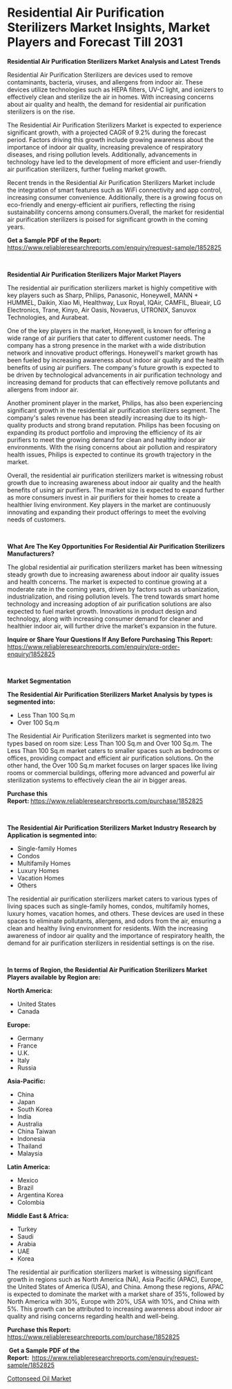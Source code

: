 <p><h1>Residential Air Purification Sterilizers Market Insights, Market Players and Forecast Till 2031</h1></p><p><strong>Residential Air Purification Sterilizers Market Analysis and Latest Trends</strong></p>
<p><p>Residential Air Purification Sterilizers are devices used to remove contaminants, bacteria, viruses, and allergens from indoor air. These devices utilize technologies such as HEPA filters, UV-C light, and ionizers to effectively clean and sterilize the air in homes. With increasing concerns about air quality and health, the demand for residential air purification sterilizers is on the rise.</p><p>The Residential Air Purification Sterilizers Market is expected to experience significant growth, with a projected CAGR of 9.2% during the forecast period. Factors driving this growth include growing awareness about the importance of indoor air quality, increasing prevalence of respiratory diseases, and rising pollution levels. Additionally, advancements in technology have led to the development of more efficient and user-friendly air purification sterilizers, further fueling market growth.</p><p>Recent trends in the Residential Air Purification Sterilizers Market include the integration of smart features such as WiFi connectivity and app control, increasing consumer convenience. Additionally, there is a growing focus on eco-friendly and energy-efficient air purifiers, reflecting the rising sustainability concerns among consumers.Overall, the market for residential air purification sterilizers is poised for significant growth in the coming years.</p></p>
<p><strong>Get a Sample PDF of the Report:&nbsp;</strong> <a href="https://www.reliableresearchreports.com/enquiry/request-sample/1852825">https://www.reliableresearchreports.com/enquiry/request-sample/1852825</a></p>
<p>&nbsp;</p>
<p><strong>Residential Air Purification Sterilizers Major Market Players</strong></p>
<p><p>The residential air purification sterilizers market is highly competitive with key players such as Sharp, Philips, Panasonic, Honeywell, MANN + HUMMEL, Daikin, Xiao Mi, Healthway, Lux Royal, IQAir, CAMFIL, Blueair, LG Electronics, Trane, Kinyo, Air Oasis, Novaerus, UTRONIX, Sanuvox Technologies, and Aurabeat.</p><p>One of the key players in the market, Honeywell, is known for offering a wide range of air purifiers that cater to different customer needs. The company has a strong presence in the market with a wide distribution network and innovative product offerings. Honeywell's market growth has been fueled by increasing awareness about indoor air quality and the health benefits of using air purifiers. The company's future growth is expected to be driven by technological advancements in air purification technology and increasing demand for products that can effectively remove pollutants and allergens from indoor air.</p><p>Another prominent player in the market, Philips, has also been experiencing significant growth in the residential air purification sterilizers segment. The company's sales revenue has been steadily increasing due to its high-quality products and strong brand reputation. Philips has been focusing on expanding its product portfolio and improving the efficiency of its air purifiers to meet the growing demand for clean and healthy indoor air environments. With the rising concerns about air pollution and respiratory health issues, Philips is expected to continue its growth trajectory in the market.</p><p>Overall, the residential air purification sterilizers market is witnessing robust growth due to increasing awareness about indoor air quality and the health benefits of using air purifiers. The market size is expected to expand further as more consumers invest in air purifiers for their homes to create a healthier living environment. Key players in the market are continuously innovating and expanding their product offerings to meet the evolving needs of customers.</p></p>
<p>&nbsp;</p>
<p><strong>What Are The Key Opportunities For Residential Air Purification Sterilizers Manufacturers?</strong></p>
<p><p>The global residential air purification sterilizers market has been witnessing steady growth due to increasing awareness about indoor air quality issues and health concerns. The market is expected to continue growing at a moderate rate in the coming years, driven by factors such as urbanization, industrialization, and rising pollution levels. The trend towards smart home technology and increasing adoption of air purification solutions are also expected to fuel market growth. Innovations in product design and technology, along with increasing consumer demand for cleaner and healthier indoor air, will further drive the market's expansion in the future.</p></p>
<p><strong>Inquire or Share Your Questions If Any Before Purchasing This Report:</strong> <a href="https://www.reliableresearchreports.com/enquiry/pre-order-enquiry/1852825">https://www.reliableresearchreports.com/enquiry/pre-order-enquiry/1852825</a></p>
<p>&nbsp;</p>
<p><strong>Market Segmentation</strong></p>
<p><strong>The Residential Air Purification Sterilizers Market Analysis by types is segmented into:</strong></p>
<p><ul><li>Less Than 100 Sq.m</li><li>Over 100 Sq.m</li></ul></p>
<p><p>The Residential Air Purification Sterilizers market is segmented into two types based on room size: Less Than 100 Sq.m and Over 100 Sq.m. The Less Than 100 Sq.m market caters to smaller spaces such as bedrooms or offices, providing compact and efficient air purification solutions. On the other hand, the Over 100 Sq.m market focuses on larger spaces like living rooms or commercial buildings, offering more advanced and powerful air sterilization systems to effectively clean the air in bigger areas.</p></p>
<p><strong>Purchase this Report:&nbsp;</strong><a href="https://www.reliableresearchreports.com/purchase/1852825">https://www.reliableresearchreports.com/purchase/1852825</a></p>
<p>&nbsp;</p>
<p><strong>The Residential Air Purification Sterilizers Market Industry Research by Application is segmented into:</strong></p>
<p><ul><li>Single-family Homes</li><li>Condos</li><li>Multifamily Homes</li><li>Luxury Homes</li><li>Vacation Homes</li><li>Others</li></ul></p>
<p><p>The residential air purification sterilizers market caters to various types of living spaces such as single-family homes, condos, multifamily homes, luxury homes, vacation homes, and others. These devices are used in these spaces to eliminate pollutants, allergens, and odors from the air, ensuring a clean and healthy living environment for residents. With the increasing awareness of indoor air quality and the importance of respiratory health, the demand for air purification sterilizers in residential settings is on the rise.</p></p>
<p>&nbsp;</p>
<p><strong>In terms of Region, the Residential Air Purification Sterilizers Market Players available by Region are:</strong></p>
<p>
    <p> <strong> North America: </strong>
        <ul>
            <li>United States</li>
            <li>Canada</li>
        </ul>
        </p> 
    <p> <strong> Europe: </strong>
        <ul>
            <li>Germany</li>
            <li>France</li>
            <li>U.K.</li>
            <li>Italy</li>
            <li>Russia</li>
        </ul>
        </p> 
    <p> <strong> Asia-Pacific: </strong>
        <ul>
            <li>China</li>
            <li>Japan</li>
            <li>South Korea</li>
            <li>India</li>
            <li>Australia</li>
            <li>China Taiwan</li>
            <li>Indonesia</li>
            <li>Thailand</li>
            <li>Malaysia</li>
        </ul>
        </p> 
    <p> <strong> Latin America: </strong>
        <ul>
            <li>Mexico</li>
            <li>Brazil</li>
            <li>Argentina Korea</li>
            <li>Colombia</li>
        </ul>
        </p> 
    <p> <strong> Middle East & Africa: </strong>
        <ul>
            <li>Turkey</li>
            <li>Saudi</li>
            <li>Arabia</li>
            <li>UAE</li>
            <li>Korea</li>
        </ul>
    </p>
    </p>
<p><p>The residential air purification sterilizers market is witnessing significant growth in regions such as North America (NA), Asia Pacific (APAC), Europe, the United States of America (USA), and China. Among these regions, APAC is expected to dominate the market with a market share of 35%, followed by North America with 30%, Europe with 20%, USA with 10%, and China with 5%. This growth can be attributed to increasing awareness about indoor air quality and rising concerns regarding health and well-being.</p></p>
<p><strong>Purchase this Report: </strong><a href="https://www.reliableresearchreports.com/purchase/1852825">https://www.reliableresearchreports.com/purchase/1852825</a></p>
<p>&nbsp;<strong>Get a Sample PDF of the Report:&nbsp;&nbsp;</strong><a href="https://www.reliableresearchreports.com/enquiry/request-sample/1852825">https://www.reliableresearchreports.com/enquiry/request-sample/1852825</a></p>
<p><strong></strong></p>
<p><p><a href="https://adventurous-uranium-ef9.notion.site/Cottonseed-Oil-Market-Size-Growth-and-Forecast-from-2024-2031-172ba69b7cc946709f45b362620dc84e">Cottonseed Oil Market</a></p></p>
